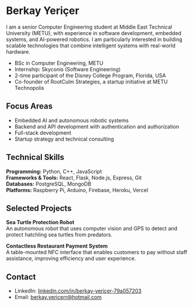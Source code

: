 # Berkay Yeriçer

I am a senior Computer Engineering student at Middle East Technical University (METU), with experience in software development, embedded systems, and AI-powered robotics. I am particularly interested in building scalable technologies that combine intelligent systems with real-world hardware.

- BSc in Computer Engineering, METU  
- Internship: Skyconis (Software Engineering)  
- 2-time participant of the Disney College Program, Florida, USA  
- Co-founder of RootCulm Strategies, a startup initiative at METU Technopolis  

## Focus Areas

- Embedded AI and autonomous robotic systems  
- Backend and API development with authentication and authorization  
- Full-stack development  
- Startup strategy and technical consulting

## Technical Skills

**Programming:** Python, C++, JavaScript  
**Frameworks & Tools:** React, Flask, Node.js, Express, Git  
**Databases:** PostgreSQL, MongoDB  
**Platforms:** Raspberry Pi, Arduino, Firebase, Heroku, Vercel  

## Selected Projects

**Sea Turtle Protection Robot**  
An autonomous robot that uses computer vision and GPS to detect and protect hatchling sea turtles from predators.

**Contactless Restaurant Payment System**  
A table-mounted NFC interface that enables customers to pay without staff assistance, improving efficiency and user experience.

## Contact

- LinkedIn: [linkedin.com/in/berkay-yeriçer-79a057203](https://www.linkedin.com/in/berkay-yeri%C3%A7er-79a057203)  
- Email: berkay.yericerr@hotmail.com
